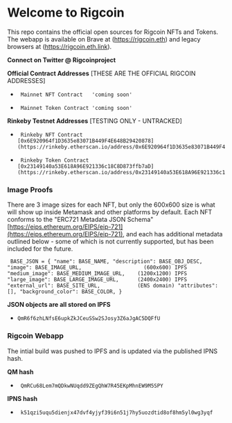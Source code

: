 # Welcome to Rigcoin

This repo contains the official open sources for Rigcoin NFTs and Tokens. The webapp is available
on Brave at (https://rigcoin.eth) and legacy browsers at (https://rigcoin.eth.link).


**Connect on Twitter @ Rigcoinproject**


**Official Contract Addresses** [THESE ARE THE OFFICIAL RIGCOIN ADDRESSES]

-      Mainnet NFT Contract   'coming soon'
-      Mainnet Token Contract 'coming soon'


**Rinkeby Testnet Addresses** [TESTING ONLY - UNTRACKED]
-      Rinkeby NFT Contract   [0x6E920964f1D3635e83071B449F4E648B29420878](https://rinkeby.etherscan.io/address/0x6E920964f1D3635e83071B449F4E648B29420878)
-      Rinkeby Token Contract [0x23149140a53E618A96E921336c18C8D873ffb7aD](https://rinkeby.etherscan.io/address/0x23149140a53E618A96E921336c18C8D873ffb7aD)


### Image Proofs

There are 3 image sizes for each NFT, but only the 600x600 size is what
will show up inside Metamask and other platforms by default. Each NFT conforms to the
"ERC721 Metadata JSON Schema" [https://eips.ethereum.org/EIPS/eip-721](https://eips.ethereum.org/EIPS/eip-721), and each has
additional metadata outlined below - some of which is not currently supported, but
has been included for the future.

` BASE_JSON = {
    "name": BASE_NAME,
    "description": BASE_OBJ_DESC,            
    "image": BASE_IMAGE_URL,                    (600x600) IPFS
    "medium_image": BASE_MEDIUM_IMAGE_URL,    (1200x1200) IPFS
    "large_image": BASE_LARGE_IMAGE_URL,      (2400x2400) IPFS
    "external_url": BASE_SITE_URL,            (ENS domain)
    "attributes": [],
    "background_color": BASE_COLOR,
}`

**JSON objects are all stored on IPFS**

-     QmR6f6zhLNfsE6upkZkJCeuSSw2SJosy3Z6aJgAC5DQFfU


### Rigcoin Webapp

The intial build was pushed to IPFS and is updated via the published IPNS hash.

**QM hash**  
-      QmRCu68Lem7mQDkwNUqdd9ZEgQhW7R45EKpMhnEW9M5SPY
**IPNS hash**
-      k51qzi5uqu5dienjx47dvf4yjyf39i6n51j7hy5uozdtid8of8hm5yl0wg3yqf
